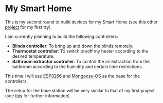 # My Smart Home

This is my second round to build devices for my Smart Home (see [this other project](https://github.com/chris-zen/energy-monitoring) for my first try).

I am currently planning to build the following controllers:
- **Blinds controller**: To bring up and down the blinds remotely.
- **Thermostat controller**: To switch on/off my heater according to the desired temperature.
- **Bathroom extractor controller**: To control the air extraction from the bathroom according to the humidity and certain time restrictions.

This time I will use [ESP8266](https://www.espressif.com/en/products/hardware/esp8266ex/overview) and [Mongoose-OS](https://mongoose-os.com/) as the base for the controllers.

The setup for the base station will be very similar to that of my first project (see [this](https://github.com/chris-zen/energy-monitoring/wiki/Base-station) for further information).
